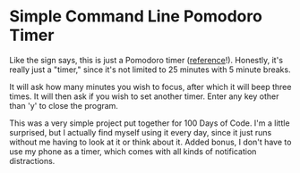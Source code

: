 # Simple Command Line Pomodoro Timer

Like the sign says, this is just a Pomodoro timer ([reference](https://en.wikipedia.org/wiki/Pomodoro_Technique)!). Honestly, it's really just a "timer," since it's not limited to 25 minutes with 5 minute breaks.

It will ask how many minutes you wish to focus, after which it will beep three times. It will then ask if you wish to set another timer. Enter any key other than 'y' to close the program.

This was a very simple project put together for 100 Days of Code. I'm a little surprised, but I actually find myself using it every day, since it just runs without me having to look at it or think about it. Added bonus, I don't have to use my phone as a timer, which comes with all kinds of notification distractions.
